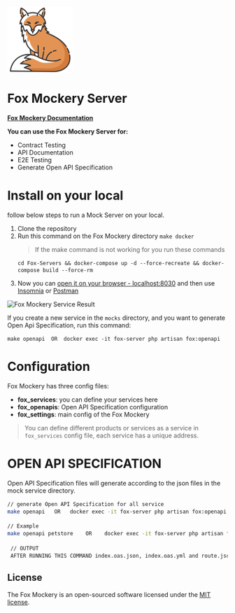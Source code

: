 ![Fox Mockery](https://github.com/Mekaeil/Fox.Mockery/blob/master/public/logo-150.png?raw=true)

# Fox Mockery Server

**[Fox Mockery Documentation](https://github.com/weprodev/Fox.Mockery.Framework)**

**You can use the Fox Mockery Server for:**

- Contract Testing
- API Documentation
- E2E Testing
- Generate Open API Specification

# Install on your local

follow below steps to run a Mock Server on your local.

1. Clone the repository
2. Run this command on the Fox Mockery directory `make docker`
   > If the make command is not working for you run these commands
   >
   ```
   cd Fox-Servers && docker-compose up -d --force-recreate && docker-compose build --force-rm
   ```
3. Now you can [open it on your browser - localhost:8030](http://localhost:8030) and then use [Insomnia](https://insomnia.rest/)
   or [Postman](https://www.postman.com/downloads/)

![Fox Mockery Service Result](https://github.com/weprodev/Fox.Mockery/raw/master/public/petstore-open-api-specification-Fox-Mockery.png)

If you create a new service in the `mocks` directory, and you want to generate Open Api Specification, run this command:
```
make openapi  OR  docker exec -it fox-server php artisan fox:openapi
```

# Configuration

Fox Mockery has three config files:

- **fox_services**: you can define your services here
- **fox_openapis**: Open API Specification configuration
- **fox_settings**: main config of the Fox Mockery

> You can define different products or services as a service in
> `fox_services` config file, each service has a unique address.

# OPEN API SPECIFICATION

Open API Specification files will generate according to the json files in the mock service directory.

```bash
// generate Open API Specification for all service
make openapi   OR   docker exec -it fox-server php artisan fox:openapi

// Example 
make openapi petstore    OR    docker exec -it fox-server php artisan fox:openapi petstore
 
 // OUTPUT
 AFTER RUNNING THIS COMMAND index.oas.json, index.oas.yml and route.json FILES WILL CREATE IN THE SERVICE DIRECTORY!'
```

## License

The Fox Mockery is an open-sourced software licensed under the [MIT license](https://opensource.org/licenses/MIT).

